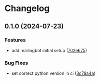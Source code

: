 # Changelog

## 0.1.0 (2024-07-23)


### Features

* add mailingbot initial setup ([702e675](https://github.com/seblum/mailingbot/commit/702e6759dc1671e2adf633692e10bd0ae44cea36))


### Bug Fixes

* set correct python version in ci ([3c79a4a](https://github.com/seblum/mailingbot/commit/3c79a4a2c4abc2a675d43b3b97da2f183f51eedf))
